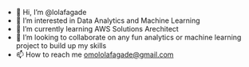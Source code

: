 - 👋 Hi, I’m @lolafagade
- 👀 I’m interested in Data Analytics and Machine Learning
- 🌱 I’m currently learning AWS Solutions Arechitect
- 💞️ I’m looking to collaborate on any fun analytics or machine learning project to build up my skills
- 📫 How to reach me omololafagade@gmail.com

<!---
lolafagade/lolafagade is a ✨ special ✨ repository because its `README.md` (this file) appears on your GitHub profile.
You can click the Preview link to take a look at your changes.
--->
